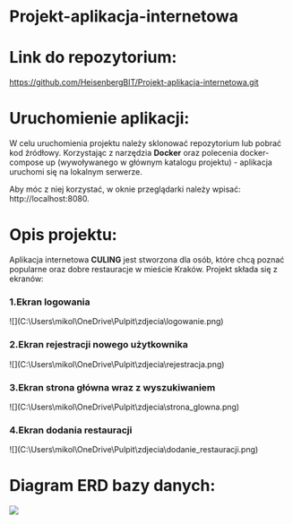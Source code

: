 # Projekt-aplikacja-internetowa



# Link do repozytorium:
https://github.com/HeisenbergBIT/Projekt-aplikacja-internetowa.git

# Uruchomienie aplikacji:
W celu uruchomienia projektu należy sklonować repozytorium lub pobrać kod źródłowy.
Korzystając z narzędzia **Docker** oraz polecenia docker-compose up (wywoływanego w głównym katalogu projektu) - aplikacja uruchomi się na lokalnym serwerze.

Aby móc z niej korzystać, w oknie przeglądarki należy wpisać: http://localhost:8080.

# Opis projektu:
Aplikacja internetowa **CULING** jest stworzona dla osób, które chcą poznać popularne oraz dobre restauracje w mieście Kraków.
Projekt składa się z ekranów:

<h3>1.Ekran logowania</h3>
![](C:\Users\mikol\OneDrive\Pulpit\zdjecia\logowanie.png)
<h3>2.Ekran rejestracji nowego użytkownika</h3>
![](C:\Users\mikol\OneDrive\Pulpit\zdjecia\rejestracja.png)
<h3>3.Ekran strona główna wraz z wyszukiwaniem</h3>
![](C:\Users\mikol\OneDrive\Pulpit\zdjecia\strona_glowna.png)
<h3>4.Ekran dodania restauracji</h3>
![](C:\Users\mikol\OneDrive\Pulpit\zdjecia\dodanie_restauracji.png)

# Diagram ERD bazy danych:

![](C:\Users\mikol\OneDrive\Pulpit\zdjecia\Diagram_ERD.png)